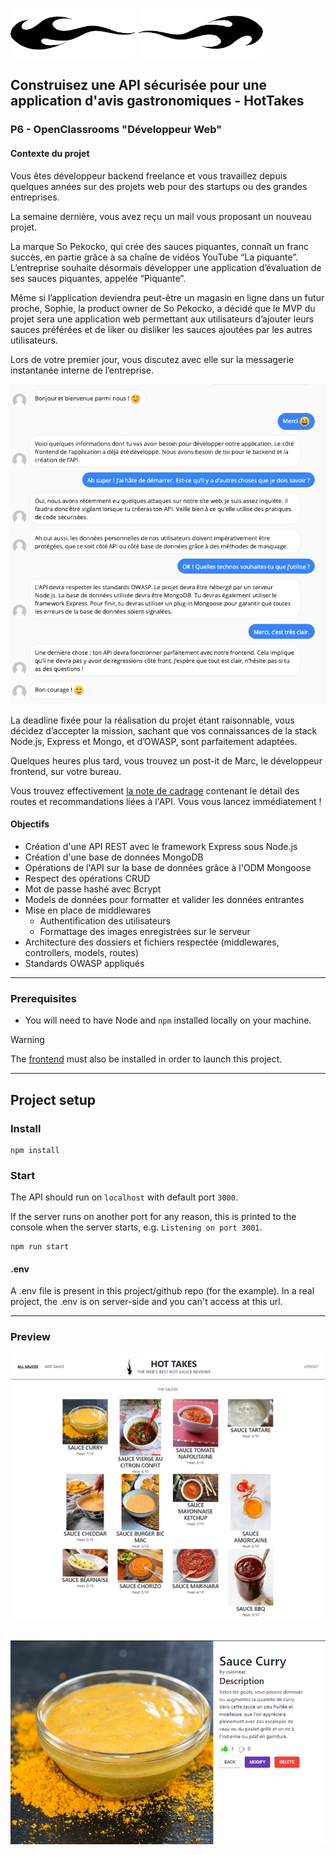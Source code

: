 ![Groupomania Icon](/assets/HotTakes%20logo.png) ![Groupomania Icon](/assets/HotTakes%20logo%20reverse.png)

## Construisez une API sécurisée pour une application d'avis gastronomiques - HotTakes

### P6 - OpenClassrooms "Développeur Web"

#### Contexte du projet

Vous êtes développeur backend freelance et vous travaillez depuis quelques années sur des projets web pour des startups ou des grandes entreprises. 

La semaine dernière, vous avez reçu un mail vous proposant un nouveau projet. 

La marque So Pekocko, qui crée des sauces piquantes, connaît un franc succès, en partie grâce à sa chaîne de vidéos YouTube “La piquante”. L’entreprise souhaite désormais développer une application d’évaluation de ses sauces piquantes, appelée “Piquante”. 

Même si l’application deviendra peut-être un magasin en ligne dans un futur proche, Sophie, la product owner de So Pekocko, a décidé que le MVP du projet sera une application web permettant aux utilisateurs d’ajouter leurs sauces préférées et de liker ou disliker les sauces ajoutées par les autres utilisateurs. 

Lors de votre premier jour, vous discutez avec elle sur la messagerie instantanée interne de l’entreprise.

![Email](/assets/Email%20HotTakes.png)

La deadline fixée pour la réalisation du projet étant raisonnable, vous décidez d’accepter la mission, sachant que vos connaissances de la stack Node.js, Express et Mongo, et d’OWASP, sont parfaitement adaptées.

Quelques heures plus tard, vous trouvez un post-it de Marc, le développeur frontend, sur votre bureau.

Vous trouvez effectivement [la note de cadrage](./assets/Note%20de%20cadrage.pdf) contenant le détail des routes et recommandations liées à l'API. Vous vous lancez immédiatement !

#### Objectifs
- Création d'une API REST avec le framework Express sous Node.js
- Création d'une base de données MongoDB
- Opérations de l'API sur la base de données grâce à l'ODM Mongoose
- Respect des opérations CRUD
- Mot de passe hashé avec Bcrypt
- Models de données pour formatter et valider les données entrantes
- Mise en place de middlewares
  - Authentification des utilisateurs
  - Formattage des images enregistrées sur le serveur
- Architecture des dossiers et fichiers respectée (middlewares, controllers, models, routes)
- Standards OWASP appliqués

---

### Prerequisites ###

- You will need to have Node and `npm` installed locally on your machine.

> [!WARNING]  
> The [frontend](https://github.com/Alex-Pqn/HotTakes-frontend-ocr_dw) must also be installed in order to launch this project.

---

## Project setup

### Install

```
npm install
```

### Start

The API should run on `localhost` with default port `3000`. 

If the server runs on another port for any reason, this is printed to the console when the server starts, e.g. `Listening on port 3001`.

```
npm run start
```

#### .env

A .env file is present in this project/github repo (for the example).
In a real project, the .env is on server-side and you can't access at this url.

---

### Preview

![Site complet](/assets/HotTakes.png)
<br/>
<br/>
<br/>
![Site complet](/assets/HotTakes%202.png)
